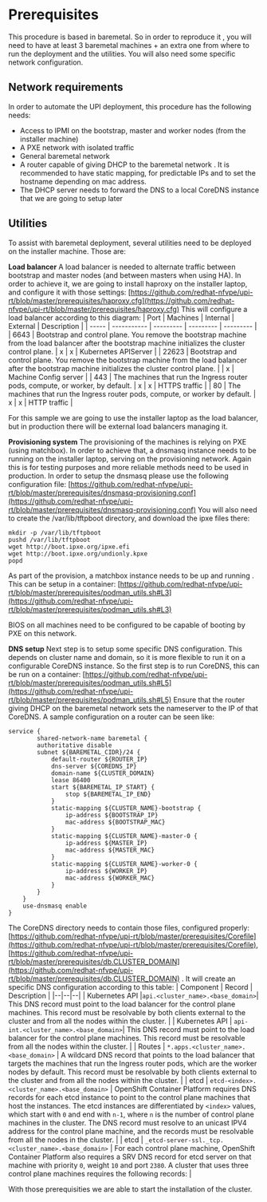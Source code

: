 # Prerequisites

This procedure is based in baremetal. So in order to reproduce it , you will need to have at least 3 baremetal machines + an extra one from where to run the deployment and the utilities. You will also need some specific network configuration.

## Network requirements
In order to automate the UPI deployment, this procedure has the following needs:

- Access to IPMI on the bootstrap, master and worker nodes (from the installer machine)
- A PXE network with isolated traffic
- General baremetal network
- A router capable of giving DHCP to the baremetal network . It is recommended to have static mapping, for predictable IPs and to set the hostname depending on mac address.
- The DHCP server needs to forward the DNS to a local CoreDNS instance that we are going to setup later

## Utilities
To assist with baremetal deployment, several utilities need to be deployed on the installer machine. Those are:

**Load balancer**
A load balancer is needed to alternate traffic between bootstrap and master nodes (and between masters when using HA). In order to achieve it, we are going to install haproxy on the installer laptop, and configure it with those settings: [https://github.com/redhat-nfvpe/upi-rt/blob/master/prerequisites/haproxy.cfg](https://github.com/redhat-nfvpe/upi-rt/blob/master/prerequisites/haproxy.cfg)
This will configure a load balancer according to this diagram:
| Port | Machines | Internal | External | Description |
| ----- | ----------- | --------- | --------- | --------- |
| 6643 | Bootstrap and control plane. You remove the bootstrap machine from the load balancer after the bootstrap machine initializes the cluster control plane. | x | x | Kubernetes APIServer |
| 22623 | Bootstrap and control plane. You remove the bootstrap machine from the load balancer after the bootstrap machine initializes the cluster control plane. | | x | Machine Config server |
| 443 | The machines that run the Ingress router pods, compute, or worker, by default. | x | x | HTTPS traffic |
| 80 | The machines that run the Ingress router pods, compute, or worker by default. | x | x | HTTP traffic |

For this sample we are going to use the installer laptop as the load balancer, but in production there will be external load balancers managing it.

**Provisioning system**
The provisioning of the machines is relying on PXE (using matchbox). In order to achieve that, a dnsmasq instance needs to be running on the installer laptop, serving on the provisioning network. Again this is for testing purposes and more reliable methods need to be used in production.
In order to setup the dnsmasq please use the following configuration file: [https://github.com/redhat-nfvpe/upi-rt/blob/master/prerequisites/dnsmasq-provisioning.conf](https://github.com/redhat-nfvpe/upi-rt/blob/master/prerequisites/dnsmasq-provisioning.conf)
You will also need to create the /var/lib/tftpboot directory, and download the ipxe files there:

    mkdir -p /var/lib/tftpboot
    pushd /var/lib/tftpboot
    wget http://boot.ipxe.org/ipxe.efi
    wget http://boot.ipxe.org/undionly.kpxe
    popd
As part of the provision, a matchbox instance needs to be up and running . This can be setup in a container: [https://github.com/redhat-nfvpe/upi-rt/blob/master/prerequisites/podman_utils.sh#L3](https://github.com/redhat-nfvpe/upi-rt/blob/master/prerequisites/podman_utils.sh#L3)

BIOS on all machines need to be configured to be capable of booting by PXE on this network.

**DNS setup**
Next step is to setup some specific DNS configuration. This depends on cluster name and domain, so it is more flexible to run it on a configurable CoreDNS instance. So the first step is to run CoreDNS, this can be run on a container: [https://github.com/redhat-nfvpe/upi-rt/blob/master/prerequisites/podman_utils.sh#L5](https://github.com/redhat-nfvpe/upi-rt/blob/master/prerequisites/podman_utils.sh#L5)
Ensure that the router giving DHCP on the baremetal network sets the nameserver to the IP of that CoreDNS.
A sample configuration on a router can be seen like:

    service {
            shared-network-name baremetal {
            authoritative disable
            subnet ${BAREMETAL_CIDR}/24 {
                default-router ${ROUTER_IP}
                dns-server ${COREDNS_IP}
                domain-name ${CLUSTER_DOMAIN}
                lease 86400
                start ${BAREMETAL_IP_START} {
                    stop ${BAREMETAL_IP_END}
                }
                static-mapping ${CLUSTER_NAME}-bootstrap {
                    ip-address ${BOOTSTRAP_IP}
                    mac-address ${BOOTSTRAP_MAC}
                }
                static-mapping ${CLUSTER_NAME}-master-0 {
                    ip-address ${MASTER_IP}
                    mac-address ${MASTER_MAC}
                }
                static-mapping ${CLUSTER_NAME}-worker-0 {
                    ip-address ${WORKER_IP}
                    mac-address ${WORKER_MAC}
                }
            }
        }
        use-dnsmasq enable
    }
The CoreDNS directory needs to contain those files, configured properly:
[https://github.com/redhat-nfvpe/upi-rt/blob/master/prerequisites/Corefile](https://github.com/redhat-nfvpe/upi-rt/blob/master/prerequisites/Corefile), [https://github.com/redhat-nfvpe/upi-rt/blob/master/prerequisites/db.CLUSTER_DOMAIN](https://github.com/redhat-nfvpe/upi-rt/blob/master/prerequisites/db.CLUSTER_DOMAIN) . It will create an specific DNS configuration according to this table:
| Component | Record | Description |
|--|--|--|
| Kubernetes API |`api.<cluster_name>.<base_domain>`| This DNS record must point to the load balancer for the control plane machines. This record must be resolvable by both clients external to the cluster and from all the nodes within the cluster. |
| Kubernetes API | `api-int.<cluster_name>.<base_domain>`| This DNS record must point to the load balancer for the control plane machines. This record must be resolvable from all the nodes within the cluster. |
| Routes | `*.apps.<cluster_name>.<base_domain>` | A wildcard DNS record that points to the load balancer that targets the machines that run the Ingress router pods, which are the worker nodes by default. This record must be resolvable by both clients external to the cluster and from all the nodes within the cluster. |
| etcd | `etcd-<index>.<cluster_name>.<base_domain>` | OpenShift Container Platform requires DNS records for each etcd instance to point to the control plane machines that host the instances. The etcd instances are differentiated by `<index>` values, which start with `0` and end with `n-1`, where `n` is the number of control plane machines in the cluster. The DNS record must resolve to an unicast IPV4 address for the control plane machine, and the records must be resolvable from all the nodes in the cluster. |
| etcd | `_etcd-server-ssl._tcp.<cluster_name>.<base_domain>` | For each control plane machine, OpenShift Container Platform also requires a SRV DNS record for etcd server on that machine with priority `0`, weight `10` and port `2380`. A cluster that uses three control plane machines requires the following records: |

With those prerequisities we are able to start the installation of the cluster.
